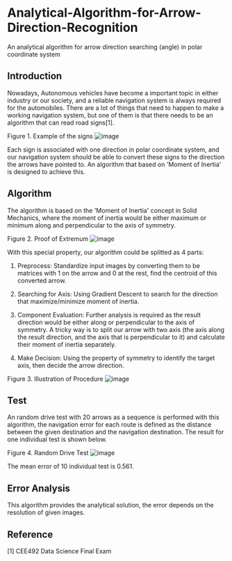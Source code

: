 # Analytical-Algorithm-for-Arrow-Direction-Recognition
An analytical algorithm for arrow direction searching (angle) in polar coordinate system

## Introduction
Nowadays, Autonomous vehicles have become a important topic in either industry or our society, and a reliable navigation system is always required for the automobiles. There are a lot of things that need to happen to make a working navigation system, but one of them is that there needs to be an algorithm that can read road signs[1].

Figure 1. Example of the signs
![image](https://user-images.githubusercontent.com/112973740/212385492-6add6b51-ab74-42f9-b7a3-47286b0799a1.png)

Each sign is associated with one direction in polar coordinate system, and our navigation system should be able to convert these signs to the direction the arrows have pointed to. An algorithm that based on 'Moment of Inertia' is designed to achieve this.

## Algorithm
The algorithm is based on the 'Moment of Inertia' concept in Solid Mechanics, where the moment of inertia would be either maximum or minimum along and perpendicular to the axis of symmetry.

Figure 2. Proof of Extremum
![image](https://user-images.githubusercontent.com/112973740/212507735-222a3422-190e-48af-a881-fa7f674a8a1c.png)

With this special property, our algorithm could be splitted as 4 parts: 
1. Preprocess: Standardize input images by converting them to be matrices with 1 on the arrow and 0 at the rest, find the centroid of this converted arrow.

2. Searching for Axis: Using Gradient Descent to search for the direction that maximize/minimize moment of inertia.

3. Component Evaluation: Further analysis is required as the result direction would be either along or perpendicular to the axis of symmetry. A tricky way is to split our arrow with two axis (the axis along the result direction, and the axis that is perpendicular to it) and calculate their moment of inertia separately.

4. Make Decision: Using the property of symmetry to identify the target axis, then decide the arrow direction.

Figure 3. Illustration of Procedure
![image](https://user-images.githubusercontent.com/112973740/212503250-9bca3114-efcd-46a6-8cfa-ac3721a76e97.png)

## Test
An random drive test with 20 arrows as a sequence is performed with this algorithm, the navigation error for each route is defined as the distance between the given destination and the navigation destination. The result for one individual test is shown below.

Figure 4. Random Drive Test
![image](https://user-images.githubusercontent.com/112973740/212501312-243c76c5-6531-47e8-9182-96f73d83bea1.png)

The mean error of 10 individual test is 0.561.

## Error Analysis
This algorithm provides the analytical solution, the error depends on the resolution of given images.

## Reference
[1] CEE492 Data Science Final Exam
